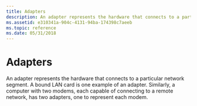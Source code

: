 ```yaml
---
title: Adapters
description: An adapter represents the hardware that connects to a particular network segment.
ms.assetid: e310341a-904c-4131-94ba-174398c7aeeb
ms.topic: reference
ms.date: 05/31/2018
---
```


# Adapters

An adapter represents the hardware that connects to a particular network segment. A bound LAN card is one example of an adapter. Similarly, a computer with two modems, each capable of connecting to a remote network, has two adapters, one to represent each modem.

 

 




